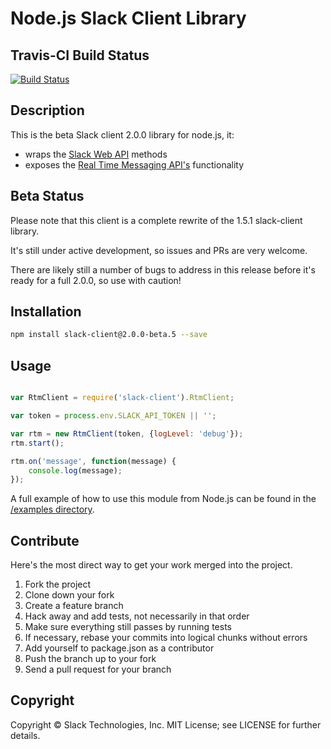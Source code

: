 # Node.js Slack Client Library

## Travis-CI Build Status

[![Build Status](https://travis-ci.org/slackhq/node-slack-client.png?branch=master)](https://travis-ci.org/slackhq/node-slack-client)

## Description

This is the beta Slack client 2.0.0 library for node.js, it:
- wraps the [Slack Web API](https://api.slack.com/web) methods
- exposes the [Real Time Messaging API's](https://api.slack.com/rtm) functionality

## Beta Status

Please note that this client is a complete rewrite of the 1.5.1 slack-client library.

It's still under active development, so issues and PRs are very welcome.

There are likely still a number of bugs to address in this release before it's ready for a full 2.0.0, so use with caution!

## Installation

```bash
npm install slack-client@2.0.0-beta.5 --save
```

## Usage
```js

var RtmClient = require('slack-client').RtmClient;

var token = process.env.SLACK_API_TOKEN || '';

var rtm = new RtmClient(token, {logLevel: 'debug'});
rtm.start();

rtm.on('message', function(message) {
    console.log(message);
});

```

A full example of how to use this module from Node.js can be found in the [/examples directory](examples).

## Contribute

Here's the most direct way to get your work merged into the project.

1. Fork the project
2. Clone down your fork
3. Create a feature branch
4. Hack away and add tests, not necessarily in that order
5. Make sure everything still passes by running tests
6. If necessary, rebase your commits into logical chunks without errors
7. Add yourself to package.json as a contributor
8. Push the branch up to your fork
9. Send a pull request for your branch

## Copyright

Copyright &copy; Slack Technologies, Inc. MIT License; see LICENSE for further details.
